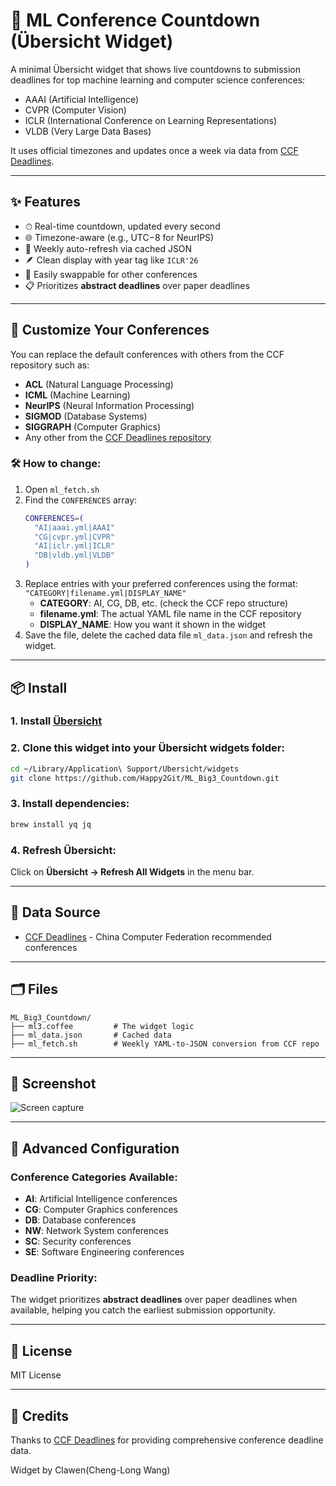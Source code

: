 # 🧠 ML Conference Countdown (Übersicht Widget)

A minimal Übersicht widget that shows live countdowns to submission deadlines for top machine learning and computer science conferences:

- AAAI (Artificial Intelligence)
- CVPR (Computer Vision) 
- ICLR (International Conference on Learning Representations)
- VLDB (Very Large Data Bases)

It uses official timezones and updates once a week via data from [CCF Deadlines](https://github.com/ccfddl/ccf-deadlines).

---

## ✨ Features

- ⏱ Real-time countdown, updated every second
- 🌐 Timezone-aware (e.g., UTC−8 for NeurIPS)
- 📅 Weekly auto-refresh via cached JSON
- 🪶 Clean display with year tag like `ICLR'26`
- 🔁 Easily swappable for other conferences
- 📋 Prioritizes **abstract deadlines** over paper deadlines

---

## 🔄 Customize Your Conferences

You can replace the default conferences with others from the CCF repository such as:

- **ACL** (Natural Language Processing)
- **ICML** (Machine Learning)
- **NeurIPS** (Neural Information Processing)
- **SIGMOD** (Database Systems)
- **SIGGRAPH** (Computer Graphics)
- Any other from the [CCF Deadlines repository](https://github.com/ccfddl/ccf-deadlines/tree/main/conference)

### 🛠 How to change:

1. Open `ml_fetch.sh`
2. Find the `CONFERENCES` array:
   ```bash
   CONFERENCES=(
     "AI|aaai.yml|AAAI"
     "CG|cvpr.yml|CVPR" 
     "AI|iclr.yml|ICLR"
     "DB|vldb.yml|VLDB"
   )
   ```
3. Replace entries with your preferred conferences using the format: `"CATEGORY|filename.yml|DISPLAY_NAME"`
   - **CATEGORY**: AI, CG, DB, etc. (check the CCF repo structure)
   - **filename.yml**: The actual YAML file name in the CCF repository
   - **DISPLAY_NAME**: How you want it shown in the widget
4. Save the file, delete the cached data file `ml_data.json` and refresh the widget.

---

## 📦 Install

### 1. Install [Übersicht](http://tracesof.net/uebersicht/)

### 2. Clone this widget into your Übersicht widgets folder:

```bash
cd ~/Library/Application\ Support/Übersicht/widgets
git clone https://github.com/Happy2Git/ML_Big3_Countdown.git
```

### 3. Install dependencies:

```bash
brew install yq jq
```

### 4. Refresh Übersicht:

Click on **Übersicht → Refresh All Widgets** in the menu bar.

---

## 🧠 Data Source

* [CCF Deadlines](https://github.com/ccfddl/ccf-deadlines) - China Computer Federation recommended conferences

---

## 🗂 Files

```
ML_Big3_Countdown/
├── ml3.coffee         # The widget logic
├── ml_data.json       # Cached data
├── ml_fetch.sh        # Weekly YAML-to-JSON conversion from CCF repo
```

---

## 📸 Screenshot

![Screen capture](./screenshot.png)

---

## 🔧 Advanced Configuration

### Conference Categories Available:
- **AI**: Artificial Intelligence conferences
- **CG**: Computer Graphics conferences  
- **DB**: Database conferences
- **NW**: Network System conferences
- **SC**: Security conferences
- **SE**: Software Engineering conferences

### Deadline Priority:
The widget prioritizes **abstract deadlines** over paper deadlines when available, helping you catch the earliest submission opportunity.

---

## 📄 License

MIT License

---

## 🙌 Credits

Thanks to [CCF Deadlines](https://github.com/ccfddl/ccf-deadlines) for providing comprehensive conference deadline data.

Widget by Clawen(Cheng-Long Wang)